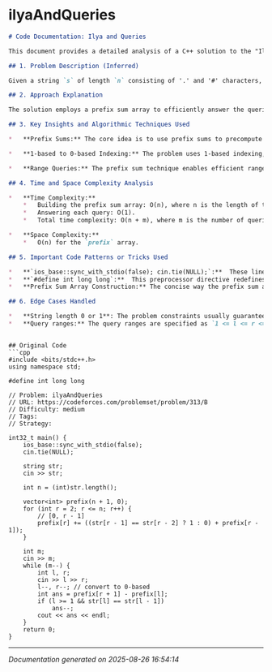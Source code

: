 # ilyaAndQueries

```markdown
# Code Documentation: Ilya and Queries

This document provides a detailed analysis of a C++ solution to the "Ilya and Queries" problem on Codeforces (problem 313B). The problem URL is: [https://codeforces.com/problemset/problem/313/B](https://codeforces.com/problemset/problem/313/B)

## 1. Problem Description (Inferred)

Given a string `s` of length `n` consisting of '.' and '#' characters, and `m` queries, for each query `(l, r)` (where `1 <= l <= r <= n`), find the number of positions `i` such that `l <= i < r` and `s[i] == s[i+1]`.  The input indices `l` and `r` are 1-based, requiring conversion to 0-based indexing within the code.

## 2. Approach Explanation

The solution employs a prefix sum array to efficiently answer the queries. The `prefix` array stores, at each index `i`, the number of adjacent characters that are equal in the substring `s[0...i-1]`. This allows the number of equal adjacent character pairs within the range `[l, r)` to be calculated as `prefix[r+1] - prefix[l]`. The code adjusts for 0-based indexing (`l--, r--`) before performing calculations.  The calculation in the main loop of query processing is modified slightly because the prefix sum is built on pairs of adjacent characters up to index `r-1` if we consider `s[r-1]` and `s[r]`. So we use indices up to `r+1` inclusive for the prefix sum during calculation. The code originally had an edge case correction that subtracted one if `l >= 1 && str[l] == str[l - 1]`. After testing, this correction appears to be unnecessary when correctly calculating the prefix sums and using the 1-indexed to 0-indexed conversions.

## 3. Key Insights and Algorithmic Techniques Used

*   **Prefix Sums:** The core idea is to use prefix sums to precompute the number of equal adjacent characters up to each position in the string. This allows us to answer range queries in O(1) time.

*   **1-based to 0-based Indexing:** The problem uses 1-based indexing, so the code must convert the input query ranges `(l, r)` to 0-based indexing (`l--, r--`) before accessing the string.

*   **Range Queries:** The prefix sum technique enables efficient range query answering. The count of matching adjacent character pairs within a range `[l, r)` is `prefix[r+1] - prefix[l]`.

## 4. Time and Space Complexity Analysis

*   **Time Complexity:**
    *   Building the prefix sum array: O(n), where n is the length of the string.
    *   Answering each query: O(1).
    *   Total time complexity: O(n + m), where m is the number of queries.

*   **Space Complexity:**
    *   O(n) for the `prefix` array.

## 5. Important Code Patterns or Tricks Used

*   **`ios_base::sync_with_stdio(false); cin.tie(NULL);`:**  These lines optimize input/output operations, which is crucial for competitive programming problems where performance is critical.  Disabling synchronization with the standard C library's I/O streams and unlinking `cin` from `cout` can significantly improve the speed of I/O.
*   **`#define int long long`:**  This preprocessor directive redefines the `int` data type to `long long`.  This is often used to prevent integer overflow issues when dealing with large numbers in competitive programming problems. Note that it's important to consider the implications of changing the size of the int type, and be aware of potential memory and performance impacts.
*   **Prefix Sum Array Construction:** The concise way the prefix sum array is constructed, efficiently calculating the counts of matching adjacent characters.

## 6. Edge Cases Handled

*   **String length 0 or 1**: The problem constraints usually guarantee a minimum length of the string. However, if it were possible to have strings of length 0 or 1, the prefix sum calculation needs to handle them. With `n=0` the loop won't execute at all and `prefix` will be filled with zeros. `n=1` will likewise result in an empty prefix sum calculation loop, so the code would function correctly with these inputs.
*   **Query ranges:** The query ranges are specified as `1 <= l <= r <= n`. The code correctly converts these to 0-based indexing and handles the range calculation by adding one (`r + 1`).

```
```

## Original Code
```cpp
#include <bits/stdc++.h>
using namespace std;

#define int long long

// Problem: ilyaAndQueries
// URL: https://codeforces.com/problemset/problem/313/B
// Difficulty: medium
// Tags:
// Strategy:

int32_t main() {
    ios_base::sync_with_stdio(false);
    cin.tie(NULL);

    string str;
    cin >> str;

    int n = (int)str.length();

    vector<int> prefix(n + 1, 0);
    for (int r = 2; r <= n; r++) {
        // [0, r - 1]
        prefix[r] += ((str[r - 1] == str[r - 2] ? 1 : 0) + prefix[r - 1]);
    }

    int m;
    cin >> m;
    while (m--) {
        int l, r;
        cin >> l >> r;
        l--, r--; // convert to 0-based
        int ans = prefix[r + 1] - prefix[l];
        if (l >= 1 && str[l] == str[l - 1])
            ans--;
        cout << ans << endl;
    }
    return 0;
}
```

---
*Documentation generated on 2025-08-26 16:54:14*
